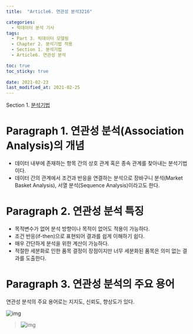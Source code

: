```yaml
---
title:  "Article6. 연관성 분석3216"

categories:
  - 빅데이터 분석 기사
tags: 
  - Part 3. 빅데이터 모델링
  - Chapter 2. 분석기법 적용
  - Section 1. 분석기법
  - Article6. 연관성 분석

toc: true
toc_sticky: true
 
date: 2021-02-23
last_modified_at: 2021-02-25
---
```


Section 1. [분석기법]()

# Paragraph 1. 연관성 분석(Association Analysis)의 개념

- 데이터 내부에 존재하는 항목 간의 상호 관계 혹은 종속 관계를 찾아내는 분석기법이다.
- 데이터 간의 관계에서 조건과 반응을 연결하는 분석으로 장바구니 분석(Market Basket Analysis), 서열 분석(Sequence Analysis)이라고도 한다.

# Paragraph 2. 연관성 분석 특징

- 목적변수가 없어 분석 방향이나 목적이 없어도 적용이 가능하다.
- 조건 반응(if-then)으로 표현되어 결과를 쉽게 이해하기 쉽다.
- 매우 간단하게 분석을 위한 계산이 가능하다.
- 적절한 세분화로 인한 품목 결정이 장점이지만 너무 세분화된 품목은 의미 없는 결과를 도출한다.

# Paragraph 3. 연관성 분석의 주요 용어

연관성 분석의 주요 용어로는 지지도, 신뢰도, 향상도가 있다.

![img](https://postfiles.pstatic.net/MjAyMTA0MDRfODkg/MDAxNjE3NDcyOTIxNTcz.Zn_gHpyB3BPAU4BQbrSp2X3lNp1Rm7At5kCdbJm_ScUg.HE6B7xsTlL0AlP1fGCfZsKAY5VF15D9Oc23hz4l5MUYg.JPEG.leechardfeynman/SmartSelect_20210404-030156_Xodo_Docs.jpg?type=w1)

> ![img](https://postfiles.pstatic.net/MjAyMTA0MDRfMTI5/MDAxNjE3NDcyOTk3MTUw.QldhQJLHhSQ8GVWU8OzQ7g7-8rpzKZaJidC0WbvLZ3Mg.mZVql3fYehtD6REkhDB8qRxwLsXNE_dcCnbV3-iEgIQg.JPEG.leechardfeynman/SmartSelect_20210404-030313_Xodo_Docs.jpg?type=w1)